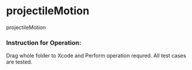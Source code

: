 # projectileMotion
projectileMotion

### Instruction for Operation:
Drag whole folder to Xcode and Perform operation requred. All test cases are tested.
